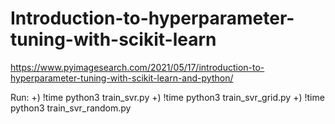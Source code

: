 # Introduction-to-hyperparameter-tuning-with-scikit-learn

https://www.pyimagesearch.com/2021/05/17/introduction-to-hyperparameter-tuning-with-scikit-learn-and-python/

Run:
+) !time python3 train_svr.py
+) !time python3 train_svr_grid.py
+) !time python3 train_svr_random.py
